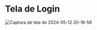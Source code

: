 # Tela de Login

![Captura de tela de 2024-05-12 20-18-56](https://github.com/SrBorges/tela_de_Login/assets/96485637/a535f015-b6c2-4d59-9b8c-36c4f370b29b)
